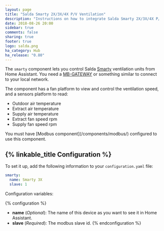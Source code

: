 ```yaml
---
layout: page
title: "Salda Smarty 2X/3X/4X P/V Ventilation"
description: "Instructions on how to integrate Salda Smarty 2X/3X/4X P/V ventilation systems into Home Assistant."
date: 2018-08-26 20:00
sidebar: true
comments: false
sharing: true
footer: true
logo: salda.png
ha_category: Hub
ha_release: "0.80"
---
```


The `smarty` component lets you control Salda [Smarty](http://www.salda.lt/en/products/category/compact-counter-flow-units) ventilation units from Home Assistant. You need a [MB-GATEWAY](http://www.salda.lt/en/products/item/5637227077) or something similar to connect to your local network.

The component has a fan platform to view and control the ventilation speed, and a sensors platform to read:
- Outdoor air temperature
- Extract air temperature
- Supply air temperature
- Extract fan speed rpm
- Supply fan speed rpm

<p class='note'>
You must have [Modbus component](/components/modbus/) configured to use this component.
</p>

## {% linkable_title Configuration %}

To set it up, add the following information to your `configuration.yaml` file:

```yaml
smarty:
  name: Smarty 3X
  slave: 1
```

Configuration variables:

{% configuration %}
- **name** (*Optional*): The name of this device as you want to see it in Home Assistant.
- **slave** (*Required*): The modbus slave id.
{% endconfiguration %}
